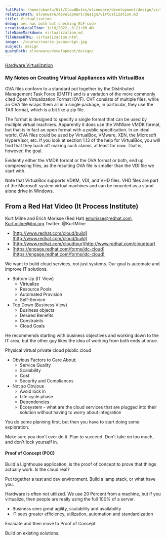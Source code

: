 ```yaml
---
fullPath: /home/ubuntu/Git/CloudNotes/elvenware/development/design/virtualization.md
relativePath: elvenware/development/design/virtualization.md
title: Virtualization
debug: aec has both but checking ELF code
creationLocalTime: 3/18/2022, 8:21:00 AM
fileNameMarkdown: virtualization.md
fileNameHTML: virtualization.html
image: ./course/course-javascript.jpg
subject: design
queryPath: elvenware/development/design/
---
```


<!-- toc -->
<!-- tocstop -->

[Hardware Virtualization](http://en.wikipedia.org/wiki/X86_virtualization)

### My Notes on Creating Virtual Appliances with VirtualBox

OVA files conform to a standard put together by the Distributed Management Task Force (DMTF) and is a variation of the more commonly cited Open Virtualization Format (OVF). OVF consists of multiple files, while an OVA file wraps them all in a single package, in particular, they use the TAR format, which is a bit like a zip file.

The format is designed to specify a single format that can be used by multiple virtual machines. Apparently it does use the VMWare VMDK format, but that is in fact an open format with a public specification. In an ideal world, OVA files could be used by VirtualBox, VMware, XEN, the Microsoft HyperVisor, etc. If you look at section 1.13 of the help for VirtualBox, you will find that they back off making such claims, at least for now. That is, however, the goal.

Evidently either the VMDK format or the OVA format or both, end up compressing files, as the resulting OVA file is smaller than the VDI file we start with.

Note that VirtualBox supports VDKM, VDI, and VHD files. VHD files are part of the Microsoft system virtual machines and can be mounted as a stand alone drive in Windows.

## From a Red Hat Video (It Process Institute)

Kurt Milne and Erich Morisse (Red Hat) [emorisse@redhat.com](mailto:emorisse@redhat.com), [Kurt.milne@itpi.org](mailto:Kurt.milne@itpi.org) Twitter: @KurtMilne

*   [http://www.redhat.com/cloud/build](http://www.redhat.com/cloud/build)
*   [http://www.redhat.com/cloudtour](http://www.redhat.com/cloudtour)
*   [https://engage.redhat.com/forms/idc-cloud](https://engage.redhat.com/forms/idc-cloud)

We want to build cloud services, not just systems. Our goal is automate and improve IT solutions.

*   Bottom Up (IT View)
    *   Virtualize
    *   Resource Pools
    *   Automated Provision
    *   Self-Service
*   Top Down (Business View)
    *   Business objects
    *   Desired Benefits
    *   Constraints
    *   Cloud Goals

He recommends starting with business objectives and working down to the IT area, but the other guy likes the idea of working from both ends at once.

Physical virtual private cloud plublic cloud

*   Obvious Factors to Care About;
    *   Service Quality
    *   Scalability
    *   Cost
    *   Security and Compliances
*   Not so Obvjous
    *   Avoid lock in
    *   Life cycle phase
    *   Dependencies
    *   Ecosystem - what are the cloud services that are plugged into their solution without having to worry about integration

You do some planning first, but then you have to start doing some exploration.

Make sure you don't over do it. Plan to succeed. Don't take on too much, and don't lock yourself in.

#### Proof of Concept (POC)

Build a Lighthouse application, is the proof of concept to prove that things actually work. Is the cloud real?

Put together a test and dev environment. Build a lamp stack, or what have you.

Hardware is often not utilized. We use 20 Percent from a machine, but if you virtualize, then people are really using the full 100% of a server.

*   Business sees great agility, scalability and availability
*   IT sees greater efficiency, utilization, automation and standardization

Evaluate and then move to Proof of Concept

Build on existing solutions.

